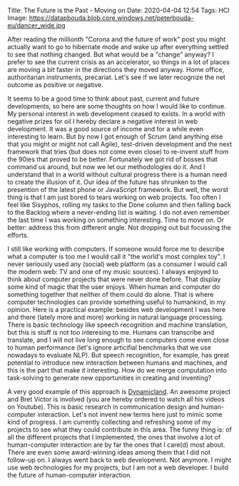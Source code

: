 Title: The Future is the Past - Moving on
Date: 2020-04-04 12:54
Tags: HCI
Image: https://datapbouda.blob.core.windows.net/peterbouda-eu/dancer_wide.jpg

After reading the millionth "Corona and the future of work" post you might
actually want to go to hibernate mode and wake up after everything settled to
see that nothing changed. But what would be a "change" anyway? I prefer to see
the current crisis as an accelerator, so things in a lot of places are moving a
bit faster in the directions they moved anyway. Home office, authoritarian
instruments, precariat. Let's see if we later recognize the net outcome as
positive or negative.

It seems to be a good time to think about past, current and future developments,
so here are some thoughts on how I would like to continue. My personal interest
in web development ceased to exists. In a world with negative prizes for oil I
hereby declare a negative interest in web development. It was a good source of
income and for a while even interesting to learn. But by now I got enough of
Scrum (and anything else that you might or might not call Agile), test-driven
development and the next framework that tries (but does not come even close) to
re-invent stuff from the 90ies that proved to be better. Fortunately we got rid
of bosses that command us around, but now we let our methodologies do it. And I
understand that in a world without cultural progress there is a human need to
create the illusion of it. Our idea of the future has shrunken to the presention
of the latest phone or JavaScript framework. But well, the worst thing is that I
am just bored to tears working on web projects. Too often I feel like Sisyphos,
rolling my tasks to the Done column and then falling back to the Backlog where a
never-ending list is waiting. I do not even remember the last time I was working
on something interesting. Time to move on. Or better: address this from
different angle. Not dropping out but focussing the efforts.

I still like working with computers. If someone would force me to describe what
a computer is too me I would call it "the world's most complex toy". I never
seriously used any (social) web platform (as a consumer I would call the modern
web: TV and one of my music sources). I always enjoyed to think about computer
projects that were never done before. That display some kind of magic that the
user enjoys. When human and computer do something together that neither of them
could do alone. That is where computer technologies can provide something useful
to humankind, in my opinion. Here is a practical example: besides web
development I was here and there (lately more and more) working in natural
language processing. There is basic technology like speech recognition and
machine translation, but this is stuff is not too interesing to me. Humans can
transcribe and translate, and I will not live long enough to see computers come
even close to human performance (let's ignore articifial benchmarks that we use
nowadays to evaluate NLP). But speech recognition, for example, has great
potential to introduce new interaction between humans and machines, and this is
the part that make it interesting. How do we merge computation into task-solving
to generate new opportunities in creating and inventing?

A very good example of this approach is [Dynamicland](https://dynamicland.org/).
An awesome project and Bret Victor is involved (you are hereby ordered to watch
all his videos on Youtube). This is basic research in communication design and
human-computer interaction. Let's not invent new terms here just to mimic some
kind of progress. I am currently collecting and refreshing some of my projects
to see what they could contribute in this area. The funny thing is: of all the
different projects that I implemented, the ones that involve a lot of
human-computer interaction are by far the ones that I care(d) most about. There
are even some award-winning ideas among them that I did not follow-up on. I
always went back to web development. Not anymore. I might use web technologies
for my projects, but I am not a web developer. I build the future of
human-computer interaction.
